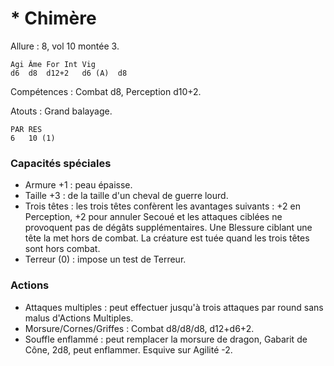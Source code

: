 # * Chimère

Allure : 8, vol 10 montée 3.

	Agi	Âme	For	Int	Vig
	d6	d8	d12+2	d6 (A)	d8

Compétences : Combat d8, Perception d10+2.

Atouts : Grand balayage.

	PAR	RES
	6	10 (1)

### Capacités spéciales
- Armure +1 : peau épaisse.
- Taille +3 : de la taille d'un cheval de guerre lourd. 
- Trois têtes : les trois têtes confèrent les avantages suivants : +2 en Perception, +2 pour annuler Secoué et les attaques ciblées ne provoquent pas de dégâts supplémentaires. Une Blessure ciblant une tête la met hors de combat. La créature est tuée quand les trois têtes sont hors combat.
- Terreur (0) : impose un test de Terreur.

### Actions
- Attaques multiples : peut effectuer jusqu'à trois attaques par round sans malus d'Actions Multiples.
- Morsure/Cornes/Griffes : Combat d8/d8/d8, d12+d6+2.
- Souffle enflammé : peut remplacer la morsure de dragon, Gabarit de Cône, 2d8, peut enflammer. Esquive sur Agilité -2.
